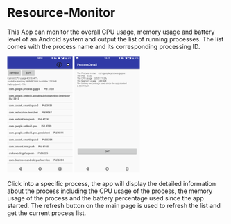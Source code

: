 # Resource-Monitor

This App can monitor the overall CPU usage, memory usage and battery level of an Android system and output the list of running processes. The list comes with the process name and its corresponding processing ID. 


 <img src="https://github.com/xinqicoding/Resource-Monitor/blob/master/mainscreeen.png" width="30%" height="30%">                      <img src="https://github.com/xinqicoding/Resource-Monitor/blob/master/processdetail.png" width="30%" height="30%"> </div>





Click into a specific process, the app will display the detailed information about the process including the CPU usage of the process, the memory usage of the process and the battery percentage used since the app started. The refresh button on the main page is used to refresh the list and get the current process list. 

